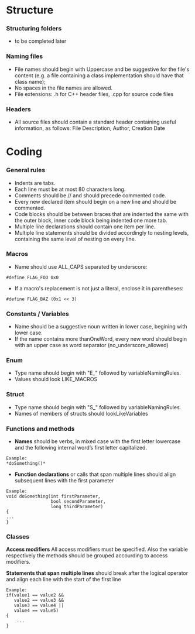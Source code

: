 
# Structure


### Structuring folders
- to be completed later

### Naming files
- File names should begin with Uppercase and be suggestive for the file's content
(e.g. a file containing a class implementation should have that class name);
- No spaces in the file names are allowed.
- File extensions: .h for C++ header files, .cpp for source code files
	
### Headers
- All source files should contain a standard header containing useful 
information, as follows: File Description, Author, Creation Date


# Coding


### General rules

- Indents are tabs.
- Each line must be at most 80 characters long.
- Comments should be // and should precede commented code.
- Every new declared item should begin on a new line and should be commented.
- Code blocks should be between braces that are indented the same with the 
outer block, inner code block being indented one more tab.
- Multiple line declarations should contain one item per line.
- Multiple line statements should be divided accordingly to nesting levels,
containing the same level of nesting on every line.
	

### Macros

- Name should use ALL_CAPS separated by underscore:
```
#define FLAG_FOO 0x0
```
- If a macro's replacement is not just a literal, enclose it in parentheses:
```
#define FLAG_BAZ (0x1 << 3)
```

### Constants / Variables

- Name should be a suggestive noun written in lower case, begining with lower 
case.
- If the name contains more thanOneWord, every new word should begin with an 
upper case as word separator (no_underscore_allowed)

### Enum 

- Type name should begin with "E_" followed by variableNamingRules.
- Values should look LIKE_MACROS

### Struct

- Type name should begin with "S_" followed by variableNamingRules.
- Names of members of structs should lookLikeVariables


### Functions and methods
- **Names** should be verbs, in mixed case with the first letter lowercase and the following internal word’s first letter capitalized.

```
Example:
*doSomething()*
```

- **Function declarations** or calls that span multiple lines should align subsequent lines with the first parameter
```
Example:
void doSomething(int firstParameter,
				 bool secondParameter,
				 long thirdParameter)
{
...	
}
```


### Classes
**Access modifiers** All access modifiers must be specified. Also the variable respectively the methods should be grouped accourding to access modifiers.

**Statements that span multiple lines** should break after the logical operator and align each line with the start of the first line
```
Example:
if(value1 == value2 &&
   value2 == value3 &&
   value3 == value4 ||
   value4 == value5)
{
	...   
}
```

